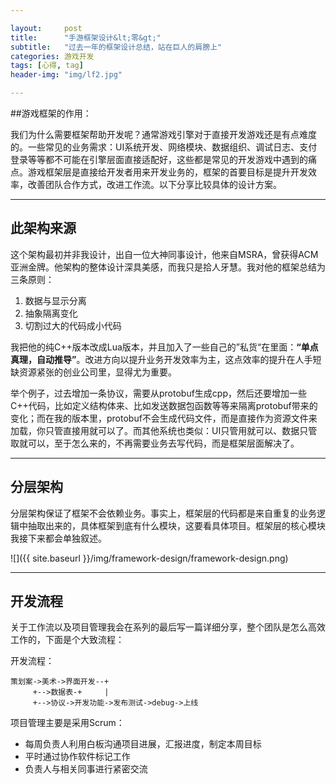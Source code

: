 ```yaml
---

layout:     post
title:      "手游框架设计&lt;零&gt;"
subtitle:   "过去一年的框架设计总结，站在巨人的肩膀上"
categories: 游戏开发
tags: [心得, tag]
header-img: "img/lf2.jpg"

---
```


##游戏框架的作用：

我们为什么需要框架帮助开发呢？通常游戏引擎对于直接开发游戏还是有点难度的。一些常见的业务需求：UI系统开发、网络模块、数据组织、调试日志、支付登录等等都不可能在引擎层面直接适配好，这些都是常见的开发游戏中遇到的痛点。游戏框架层是直接给开发者用来开发业务的，框架的首要目标是提升开发效率，改善团队合作方式，改进工作流。以下分享比较具体的设计方案。

---

## 此架构来源
这个架构最初并非我设计，出自一位大神同事设计，他来自MSRA，曾获得ACM亚洲金牌。他架构的整体设计深具美感，而我只是拾人牙慧。我对他的框架总结为三条原则：

1. 数据与显示分离
2. 抽象隔离变化
3. 切割过大的代码成小代码

我把他的纯C++版本改成Lua版本，并且加入了一些自己的”私货“在里面：**“单点真理，自动推导”**。改进方向以提升业务开发效率为主，这点效率的提升在人手短缺资源紧张的创业公司里，显得尤为重要。

举个例子，过去增加一条协议，需要从protobuf生成cpp，然后还要增加一些C++代码，比如定义结构体来、比如发送数据包函数等等来隔离protobuf带来的变化；而在我的版本里，protobuf不会生成代码文件，而是直接作为资源文件来加载，你只管直接用就可以了。而其他系统也类似：UI只管用就可以、数据只管取就可以，至于怎么来的，不再需要业务去写代码，而是框架层面解决了。




---

## 分层架构

分层架构保证了框架不会依赖业务。事实上，框架层的代码都是来自重复的业务逻辑中抽取出来的，具体框架到底有什么模块，这要看具体项目。框架层的核心模块我接下来都会单独叙述。


![]({{ site.baseurl }}/img/framework-design/framework-design.png)

---

## 开发流程
关于工作流以及项目管理我会在系列的最后写一篇详细分享，整个团队是怎么高效工作的，下面是个大致流程：


开发流程：

	策划案->美术->界面开发--+
	     +-->数据表-+     |
	     +-->协议->开发功能->发布测试->debug->上线
	     
项目管理主要是采用Scrum：

* 每周负责人利用白板沟通项目进展，汇报进度，制定本周目标
* 平时通过协作软件标记工作
* 负责人与相关同事进行紧密交流
